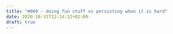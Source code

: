 ```yaml
---
title: "#009 - doing fun stuff vs persisting when it is hard"
date: 2020-10-31T12:14:12+02:00
draft: true
---
```





